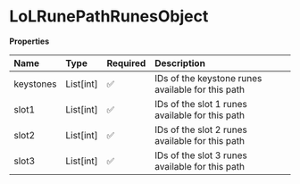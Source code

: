 # LoLRunePathRunesObject

**Properties**

| Name      | Type      | Required | Description                                       |
| :-------- | :-------- | :------- | :------------------------------------------------ |
| keystones | List[int] | ✅       | IDs of the keystone runes available for this path |
| slot1     | List[int] | ✅       | IDs of the slot 1 runes available for this path   |
| slot2     | List[int] | ✅       | IDs of the slot 2 runes available for this path   |
| slot3     | List[int] | ✅       | IDs of the slot 3 runes available for this path   |
